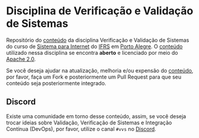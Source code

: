 # Disciplina de Verificação e Validação de Sistemas

Repositório do [conteúdo](https://rodrigoprestesmachado.github.io/vvs/) da disciplina Verificação e Validação de Sistemas do curso de [Sistema para Internet](http://www.poa.ifrs.edu.br/index.php?option=com_content&view=article&layout=edit&id=3206) do [IFRS](https://ifrs.edu.br) em [Porto Alegre](http://poa.ifrs.edu.br). O [conteúdo](https://rodrigoprestesmachado.github.io/vvs/) utilizado nessa disciplina se encontra **aberto** e licenciado por meio do [Apache 2.0](https://github.com/rodrigoprestesmachado/vvs/blob/master/LICENSE.md).

Se você deseja ajudar na atualização, melhoria e/ou expensão do [conteúdo](https://rodrigoprestesmachado.github.io/vvs/), por favor, faça um Fork e posteriormente um Pull Request para que seu conteúdo seja posteriormente integrado.
## Discord

Existe uma comunidade em torno desse conteúdo, assim, se você deseja trocar ideias sobre Validação, Verificação de Sistemas e Integração Contínua (DevOps), por favor, utilize o canal `#vvs` no [Discord](https://discord.com/invite/C29cqvm).